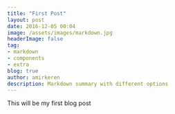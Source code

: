 ```yaml
---
title: "First Post"
layout: post
date: 2016-12-05 00:04
image: /assets/images/markdown.jpg
headerImage: false
tag:
- markdown
- components
- extra
blog: true
author: amirkeren
description: Markdown summary with different options
---
```


This will be my first blog post

